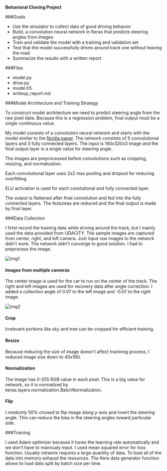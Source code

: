 **Behavioral Cloning Project**

###Goals
* Use the simulator to collect data of good driving behavior
* Build, a convolution neural network in Keras that predicts steering angles from images
* Train and validate the model with a training and validation set
* Test that the model successfully drives around track one without leaving the road
* Summarize the results with a written report

###Files
* model.py 
* drive.py 
* model.h5  
* writeup_report.md

###Model Architecture and Training Strategy

To construct model architecture we need to predict steering angle from the raw pixel data. Because this is a regression problem, final output must be a single continuous value. 

My model consists of a convolution neural network and starts with the model similar to the [Nvidia paper](http://images.nvidia.com/content/tegra/automotive/images/2016/solutions/pdf/end-to-end-dl-using-px.pdf). 
The network consitsts of 5 convolutional layers and 3 fully connected layers. The input is 160x320x3 image and the final output layer is a single value for steering angle.  

The images are preprocessed before convolutions such as cropping, resizing, and normalization.

Each convolutional layer uses 2x2 max pooling and dropout for reducing overfitting.  

ELU activation is used for each convlutional and fully connected layer. 

The output is flattened after final convolution and fed into the fully connected layers. The festureas are reduced and the final output is made by final layer.  


###Data Collection

I firtst record the training data while driving around the track, but I mainly used the data provided from UDACITY. The sample images are captured from center, right, and left camera. 
Just input raw images to the network didn't work. The network didn't converge to good solution. I had to preprocess the image. 

![img1](https://github.com/kazsky/UDACITY_Behavioral_Cloning/blob/master/img/original_img.png)

#### Images from multiple cameras

The center image is used for the car to run on the center of the track. The right and left images are used for recovery data after angle correction. I added a collection angle of 0.07 to the left image and -0.07 to the right image.

![img2](https://github.com/kazsky/UDACITY_Behavioral_Cloning/blob/master/img/sample.png)

#### Crop

Irrelevant portions like sky and tree can be cropped for efficient training.  

#### Resize

Because reducing the size of image doesn't affect traininng process, I reduced image size down to 40x160.

#### Normalization

The image has 0-255 RGB value in each pixel. This is a big value for network, so it is normalized by keras.layers.normalization.BatchNormalization. 

#### Flip

I rondomly 50% chosed to flip image along y-axis and invert the steering angle. This can reduce the bias in the steering angles toward particular side.   


###Training

I used Adam optimizer because it tunes the learning rate automatically and we don't have to mannualy input. I used mean squared error for loss function. 
Usually network requires a large quantity of data. To load all of the data into memory exhaust the resources. The Kera data generator function allows to load data split by batch size per time. 
